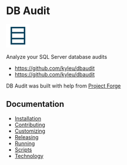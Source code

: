 # DB Audit
![app logo](./assets/favicon.png)

Analyze your SQL Server database audits

- https://github.com/kyleu/dbaudit
- https://github.com/kyleu/dbaudit

DB Audit was built with help from [Project Forge](https://projectforge.dev)

## Documentation

- [Installation](doc/installation.md)
- [Contributing](doc/contributing.md)
- [Customizing](doc/customizing.md)
- [Releasing](doc/releasing.md)
- [Running](doc/running.md)
- [Scripts](doc/scripts.md)
- [Technology](doc/technology.md)
